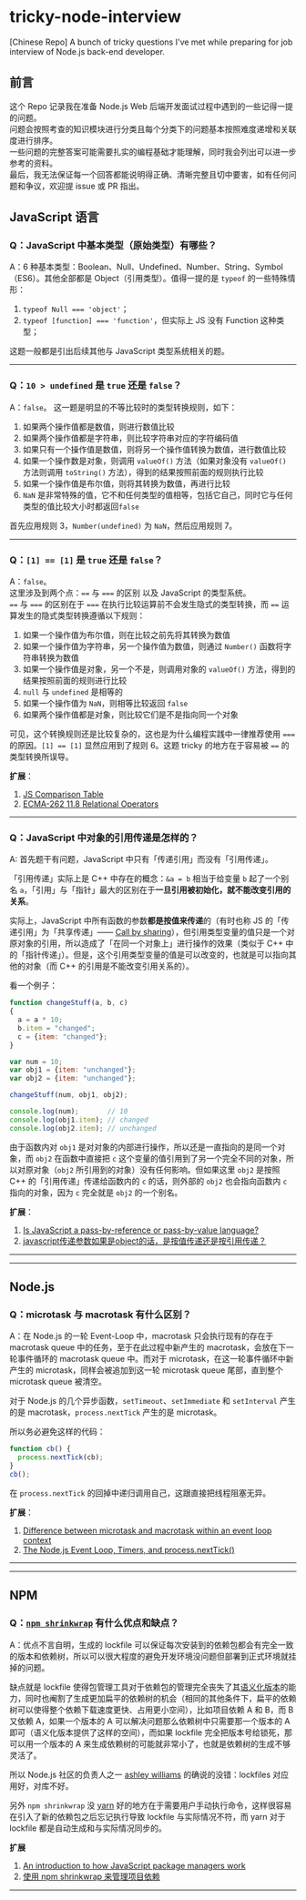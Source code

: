 # tricky-node-interview
[Chinese Repo] A bunch of tricky questions I've met while preparing for job interview of Node.js back-end developer.

## 前言
这个 Repo 记录我在准备 Node.js Web 后端开发面试过程中遇到的一些记得一提的问题。     
问题会按照考查的知识模块进行分类且每个分类下的问题基本按照难度递增和关联度进行排序。           
一些问题的完整答案可能需要扎实的编程基础才能理解，同时我会列出可以进一步参考的资料。        
最后，我无法保证每一个回答都能说明得正确、清晰完整且切中要害，如有任何问题和争议，欢迎提 issue 或 PR 指出。       

## JavaScript 语言

### Q：JavaScript 中基本类型（原始类型）有哪些？               
A：6 种基本类型：Boolean、Null、Undefined、Number、String、Symbol（ES6）。其他全部都是 Object（引用类型）。值得一提的是 `typeof` 的一些特殊情形：

1. `typeof Null === 'object'`；
2. `typeof [function] === 'function'`，但实际上 JS 没有 Function 这种类型；

这题一般都是引出后续其他与 JavaScript 类型系统相关的题。

---

### Q：`10 > undefined` 是 `true` 还是 `false`？         
A：`false`。
这一题是明显的不等比较时的类型转换规则，如下：

1. 如果两个操作值都是数值，则进行数值比较
2. 如果两个操作值都是字符串，则比较字符串对应的字符编码值
3. 如果只有一个操作值是数值，则将另一个操作值转换为数值，进行数值比较
4. 如果一个操作数是对象，则调用 `valueOf()` 方法（如果对象没有 `valueOf()` 方法则调用 `toString()` 方法），得到的结果按照前面的规则执行比较
5. 如果一个操作值是布尔值，则将其转换为数值，再进行比较
7. `NaN` 是非常特殊的值，它不和任何类型的值相等，包括它自己，同时它与任何类型的值比较大小时都返回`false`

首先应用规则 3，`Number(undefined)` 为 `NaN`，然后应用规则 7。

---

### Q：`[1] == [1]` 是 `true` 还是 `false`？    
A：`false`。    
这里涉及到两个点：`==` 与 `===` 的区别 以及 JavaScript 的类型系统。     
`==` 与 `===` 的区别在于 `===` 在执行比较运算前不会发生隐式的类型转换，而 `==` 运算发生的隐式类型转换遵循以下规则：

1. 如果一个操作值为布尔值，则在比较之前先将其转换为数值
2. 如果一个操作值为字符串，另一个操作值为数值，则通过 `Number()` 函数将字符串转换为数值
3. 如果一个操作值是对象，另一个不是，则调用对象的 `valueOf()` 方法，得到的结果按照前面的规则进行比较
4. `null` 与 `undefined` 是相等的
5. 如果一个操作值为 `NaN`，则相等比较返回 `false`
6. 如果两个操作值都是对象，则比较它们是不是指向同一个对象

可见，这个转换规则还是比较复杂的，这也是为什么编程实践中一律推荐使用 `===` 的原因。`[1] == [1]` 显然应用到了规则 6。这题 tricky 的地方在于容易被 `==` 的类型转换所误导。

**扩展**：
1. [JS Comparison Table](https://dorey.github.io/JavaScript-Equality-Table/)
2. [ECMA-262 11.8 Relational Operators](http://www.ecma-international.org/ecma-262/5.1/#sec-11.8)

---

### Q：JavaScript 中对象的引用传递是怎样的？               
A: 首先题干有问题，JavaScript 中只有「传递引用」而没有「引用传递」。

「引用传递」实际上是 C++ 中存在的概念：`&a = b` 相当于给变量 `b` 起了一个别名 `a`，「引用」与「指针」最大的区别在于**一旦引用被初始化，就不能改变引用的关系**。

实际上，JavaScript 中所有函数的参数**都是按值来传递**的（有时也称 JS 的「传递引用」为「共享传递」—— [Call by sharing](https://en.wikipedia.org/wiki/Evaluation_strategy#Call_by_sharing)），但引用类型变量的值只是一个对原对象的引用，所以造成了「在同一个对象上」进行操作的效果（类似于 C++ 中的「指针传递」）。但是，这个引用类型变量的值是可以改变的，也就是可以指向其他的对象（而 C++ 的引用是不能改变引用关系的）。

看一个例子：
```js
function changeStuff(a, b, c)
{
  a = a * 10;
  b.item = "changed";
  c = {item: "changed"};
}

var num = 10;
var obj1 = {item: "unchanged"};
var obj2 = {item: "unchanged"};

changeStuff(num, obj1, obj2);

console.log(num);       // 10
console.log(obj1.item); // changed
console.log(obj2.item); // unchanged
```
由于函数内对 `obj1` 是对对象的内部进行操作，所以还是一直指向的是同一个对象，而 `obj2` 在函数中直接把 `c` 这个变量的值引用到了另一个完全不同的对象，所以对原对象（`obj2` 所引用到的对象）没有任何影响。但如果这里 `obj2` 是按照 C++ 的「引用传递」传递给函数内的 `c` 的话，则外部的 `obj2` 也会指向函数内 `c` 指向的对象，因为 `c` 完全就是 `obj2` 的一个别名。

**扩展**：
1. [Is JavaScript a pass-by-reference or pass-by-value language?](http://stackoverflow.com/questions/518000/is-javascript-a-pass-by-reference-or-pass-by-value-language)
2. [javascript传递参数如果是object的话，是按值传递还是按引用传递？](https://www.zhihu.com/question/27114726)

---
---

## Node.js

### Q：microtask 与 macrotask 有什么区别？                
A：在 Node.js 的一轮 Event-Loop 中，macrotask 只会执行现有的存在于 macrotask queue 中的任务，至于在此过程中新产生的 macrotask，会放在下一轮事件循环的 macrotask queue 中。而对于 microtask，在这一轮事件循环中新产生的 microtask，同样会被追加到这一轮 microtask queue 尾部，直到整个 microtask queue 被清空。

对于 Node.js 的几个异步函数，`setTimeout`、`setImmediate` 和 `setInterval` 产生的是 macrotask，`process.nextTick` 产生的是 microtask。

所以务必避免这样的代码：
```js
function cb() {
  process.nextTick(cb);
}
cb();
```
在 `process.nextTick` 的回掉中递归调用自己，这跟直接把线程阻塞无异。

**扩展**：
1. [Difference between microtask and macrotask within an event loop context](http://stackoverflow.com/questions/25915634/difference-between-microtask-and-macrotask-within-an-event-loop-context)
2. [The Node.js Event Loop, Timers, and process.nextTick()](https://nodejs.org/en/docs/guides/event-loop-timers-and-nexttick/)

---
---

## NPM

### Q：[`npm shrinkwrap`](https://docs.npmjs.com/cli/shrinkwrap) 有什么优点和缺点？
A：优点不言自明，生成的 lockfile 可以保证每次安装到的依赖包都会有完全一致的版本和依赖树，所以可以很大程度的避免开发环境没问题但部署到正式环境就挂掉的问题。

缺点就是 lockfile 使得包管理工具对于依赖包的管理完全丧失了其[语义化版本](https://docs.npmjs.com/getting-started/semantic-versioning)的能力，同时也阉割了生成更加扁平的依赖树的机会（相同的其他条件下，扁平的依赖树可以使得整个依赖下载速度更快、占用更小空间），比如项目依赖 A 和 B，而 B 又依赖 A，如果一个版本的 A 可以解决问题那么依赖树中只需要那一个版本的 A 即可（语义化版本提供了这样的空间），而如果 lockfile 完全把版本号给锁死，那可以用一个版本的 A 来生成依赖树的可能就非常小了，也就是依赖树的生成不够灵活了。

所以 Node.js 社区的负责人之一 [ashley williams](https://medium.com/@ag_dubs) 的确说的没错：lockfiles 对应用好，对库不好。

另外 `npm shrinkwrap` 没 [yarn](https://yarnpkg.com/) 好的地方在于需要用户手动执行命令，这样很容易在引入了新的依赖包之后忘记执行导致 lockfile 与实际情况不符，而 yarn 对于 lockfile 都是自动生成和与实际情况同步的。

**扩展**
1. [An introduction to how JavaScript package managers work](https://medium.freecodecamp.com/javascript-package-managers-101-9afd926add0a)
2. [使用 npm shrinkwrap 来管理项目依赖](http://tech.meituan.com/npm-shrinkwrap.html)

---
